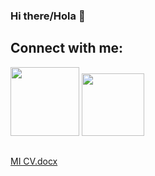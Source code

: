 ### Hi there/Hola 👋

## Connect with me:
<div style="display: inline_block">
  <a href="https://www.linkedin.com/in/mauroebenitez//" target="_blank"><img src="https://img.shields.io/badge/-LinkedIn-%230077B5?style=for the-badge&logo=linkedin&logoColor=white" target="_blank" width="110"></a>
  <a href="https://https://github.com/Pandiimau"><img src="https://img.shields.io/badge/GitHub-100000?style=for-the-badge&logo=github&logoColor=white" target="_blank" width="100"</a>
</div>
  
##

[MI CV.docx](https://github.com/Pandiimau/pandiimau/files/9141932/MI.CV.docx)


